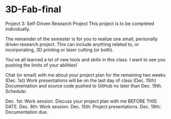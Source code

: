 3D-Fab-final
============

Project 3: Self-Driven Research Project
This project is to be completed individually.

The remainder of the semester is for you to realize one small, personally driven research project. This can include anything related to, or incorporating, 3D printing or laser cutting (or both).

You've all learned a lot of new tools and skills in this class. I want to see you pushing the limits of your abilities!

Chat (or email) with me about your project plan for the remaining two weeks (Dec. 1st)
Work presentations will be on the last day of class (Dec. 15th)
Documentation and source code pushed to GitHub no later than Dec. 19th.
Schedule:

Dec. 1st: Work session. Discuss your project plan with me BEFORE THIS DATE.
Dec. 8th: Work session.
Dec. 15th: Project presentations.
Dec. 19th: Documentation due.
